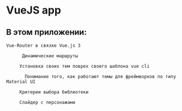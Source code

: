 # VueJS app

## В этом приложении:

```
Vue-Router в связке Vue.js 3
```

```
      Динамические маршруты
```

```
     Установка своих тем поврех своего шаблона vue cli
```

```
       Понимание того, как работают темы для фреймворков по типу Material UI
```

```
     Критерии выбора библиотеки
```

```
     Слайдер с персонажами
```
